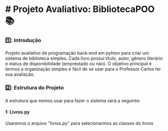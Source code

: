 # # Projeto Avaliativo: BibliotecaPOO 📚
### 1️⃣: Introdução 
Projeto avaliativo de programação back-end em pyhton para criar um sistema de biblioteca simples. Cada livro possui título, autor, gênero literário e status de disponibilidade (emprestado ou não). O objetivo principal é termos a organização simples e fácil de se usar para o Professor Carlos ter sua avaliação.
### 2️⃣: Estrutura do Projeto
A estrutura que iremos usar para fazer o sistema será a seguinte:
#### 1: Livros.py
Usaremos o arquivo "livros.py" para selecionarmos as classes do livros


